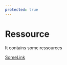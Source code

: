 ```yaml
---
protected: true
---
```


# Ressource

It contains some ressources

[SomeLink](./dev/snippets/javascript.md#EasingFunctions)
